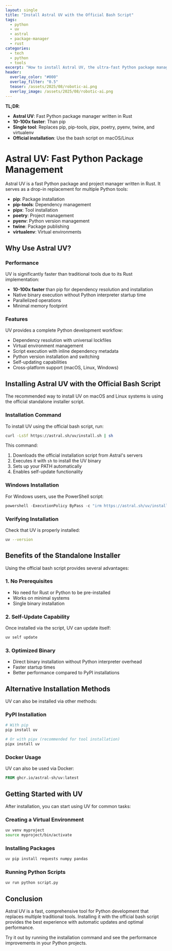 ```yaml
---
layout: single
title: "Install Astral UV with the Official Bash Script"
tags:
  - python
  - uv
  - astral
  - package-manager
  - rust
categories:
  - tech
  - python
  - tools
excerpt: "How to install Astral UV, the ultra-fast Python package manager written in Rust, using the official bash script method."
header:
  overlay_color: "#000"
  overlay_filter: "0.5"
  teaser: /assets/2025/08/robotic-ai.png
  overlay_image: /assets/2025/08/robotic-ai.png
---
```


**TL;DR**:
- **Astral UV**: Fast Python package manager written in Rust
- **10-100x faster**: Than pip
- **Single tool**: Replaces pip, pip-tools, pipx, poetry, pyenv, twine, and virtualenv
- **Official installation**: Use the bash script on macOS/Linux

# Astral UV: Fast Python Package Management

Astral UV is a fast Python package and project manager written in Rust. It serves as a drop-in replacement for multiple Python tools:

- **pip**: Package installation
- **pip-tools**: Dependency management
- **pipx**: Tool installation
- **poetry**: Project management
- **pyenv**: Python version management
- **twine**: Package publishing
- **virtualenv**: Virtual environments

## Why Use Astral UV?

### Performance

UV is significantly faster than traditional tools due to its Rust implementation:

- **10-100x faster** than pip for dependency resolution and installation
- Native binary execution without Python interpreter startup time
- Parallelized operations
- Minimal memory footprint

### Features

UV provides a complete Python development workflow:

- Dependency resolution with universal lockfiles
- Virtual environment management
- Script execution with inline dependency metadata
- Python version installation and switching
- Self-updating capabilities
- Cross-platform support (macOS, Linux, Windows)

## Installing Astral UV with the Official Bash Script

The recommended way to install UV on macOS and Linux systems is using the official standalone installer script.

### Installation Command

To install UV using the official bash script, run:

```bash
curl -LsSf https://astral.sh/uv/install.sh | sh
```

This command:
1. Downloads the official installation script from Astral's servers
2. Executes it with `sh` to install the UV binary
3. Sets up your PATH automatically
4. Enables self-update functionality

### Windows Installation

For Windows users, use the PowerShell script:

```powershell
powershell -ExecutionPolicy ByPass -c "irm https://astral.sh/uv/install.ps1 | iex"
```

### Verifying Installation

Check that UV is properly installed:

```bash
uv --version
```

## Benefits of the Standalone Installer

Using the official bash script provides several advantages:

### 1. No Prerequisites
- No need for Rust or Python to be pre-installed
- Works on minimal systems
- Single binary installation

### 2. Self-Update Capability
Once installed via the script, UV can update itself:
```bash
uv self update
```

### 3. Optimized Binary
- Direct binary installation without Python interpreter overhead
- Faster startup times
- Better performance compared to PyPI installations

## Alternative Installation Methods

UV can also be installed via other methods:

### PyPI Installation
```bash
# With pip
pip install uv

# Or with pipx (recommended for tool installation)
pipx install uv
```

### Docker Usage
UV can also be used via Docker:
```dockerfile
FROM ghcr.io/astral-sh/uv:latest
```

## Getting Started with UV

After installation, you can start using UV for common tasks:

### Creating a Virtual Environment
```bash
uv venv myproject
source myproject/bin/activate
```

### Installing Packages
```bash
uv pip install requests numpy pandas
```

### Running Python Scripts
```bash
uv run python script.py
```

## Conclusion

Astral UV is a fast, comprehensive tool for Python development that replaces multiple traditional tools. Installing it with the official bash script provides the best experience with automatic updates and optimal performance.

Try it out by running the installation command and see the performance improvements in your Python projects.